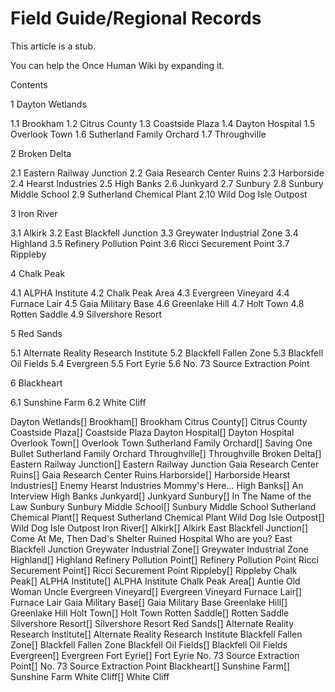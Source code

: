 # Field Guide/Regional Records

This article is a stub.
        
You can help the Once Human Wiki by expanding it.

        
    

Contents

1 Dayton Wetlands

1.1 Brookham
1.2 Citrus County
1.3 Coastside Plaza
1.4 Dayton Hospital
1.5 Overlook Town
1.6 Sutherland Family Orchard
1.7 Throughville


2 Broken Delta

2.1 Eastern Railway Junction
2.2 Gaia Research Center Ruins
2.3 Harborside
2.4 Hearst Industries
2.5 High Banks
2.6 Junkyard
2.7 Sunbury
2.8 Sunbury Middle School
2.9 Sutherland Chemical Plant
2.10 Wild Dog Isle Outpost


3 Iron River

3.1 Alkirk
3.2 East Blackfell Junction
3.3 Greywater Industrial Zone
3.4 Highland
3.5 Refinery Pollution Point
3.6 Ricci Securement Point
3.7 Rippleby


4 Chalk Peak

4.1 ALPHA Institute
4.2 Chalk Peak Area
4.3 Evergreen Vineyard
4.4 Furnace Lair
4.5 Gaia Military Base
4.6 Greenlake Hill
4.7 Holt Town
4.8 Rotten Saddle
4.9 Silvershore Resort


5 Red Sands

5.1 Alternate Reality Research Institute
5.2 Blackfell Fallen Zone
5.3 Blackfell Oil Fields
5.4 Evergreen
5.5 Fort Eyrie
5.6 No. 73 Source Extraction Point


6 Blackheart

6.1 Sunshine Farm
6.2 White Cliff





Dayton Wetlands[]
Brookham[]
Brookham
Citrus County[]
Citrus County
Coastside Plaza[]
Coastside Plaza
Dayton Hospital[]
Dayton Hospital
Overlook Town[]
Overlook Town
Sutherland Family Orchard[]
Saving One Bullet
Sutherland Family Orchard
Throughville[]
Throughville
Broken Delta[]
Eastern Railway Junction[]
Eastern Railway Junction
Gaia Research Center Ruins[]
Gaia Research Center Ruins
Harborside[]
Harborside
Hearst Industries[]
Enemy
Hearst Industries
Mommy's Here...
High Banks[]
An Interview
High Banks
Junkyard[]
Junkyard
Sunbury[]
In The Name of the Law
Sunbury
Sunbury Middle School[]
Sunbury Middle School
Sutherland Chemical Plant[]
Request
Sutherland Chemical Plant
Wild Dog Isle Outpost[]
Wild Dog Isle Outpost
Iron River[]
Alkirk[]
Alkirk
East Blackfell Junction[]
Come At Me, Then
Dad's Shelter
Ruined Hospital
Who are you?
East Blackfell Junction
Greywater Industrial Zone[]
Greywater Industrial Zone
Highland[]
Highland
Refinery Pollution Point[]
Refinery Pollution Point
Ricci Securement Point[]
Ricci Securement Point
Rippleby[]
Rippleby
Chalk Peak[]
ALPHA Institute[]
ALPHA Institute
Chalk Peak Area[]
Auntie
Old Woman
Uncle
Evergreen Vineyard[]
Evergreen Vineyard
Furnace Lair[]
Furnace Lair
Gaia Military Base[]
Gaia Military Base
Greenlake Hill[]
Greenlake Hill
Holt Town[]
Holt Town
Rotten Saddle[]
Rotten Saddle
Silvershore Resort[]
Silvershore Resort
Red Sands[]
Alternate Reality Research Institute[]
Alternate Reality Research Institute
Blackfell Fallen Zone[]
Blackfell Fallen Zone
Blackfell Oil Fields[]
Blackfell Oil Fields
Evergreen[]
Evergreen
Fort Eyrie[]
Fort Eyrie
No. 73 Source Extraction Point[]
No. 73 Source Extraction Point
Blackheart[]
Sunshine Farm[]
Sunshine Farm
White Cliff[]
White Cliff
